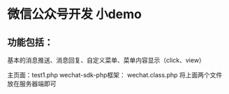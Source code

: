 # 微信公众号开发 小demo
## 功能包括：
   基本的消息推送、消息回复、自定义菜单、菜单内容显示（click、view）
   
   主页面：test1.php
   wechat-sdk-php框架： wechat.class.php
   将上面两个文件放在服务器端即可

